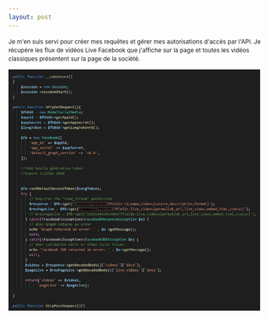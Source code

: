 ```yaml
---
layout: post
---
```


<small>Je m'en suis servi pour créer mes requêtes et gérer mes autorisations d'accés par l'API.
Je récupère les flux de vidéos Live Facebook que j'affiche sur la page et toutes les vidéos classiques présentent sur la page de la socièté.</small>

<img src="images/facebookReq.jpg" width=500>